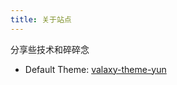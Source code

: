 ```yaml
---
title: 关于站点
---
```


分享些技术和碎碎念

- Default Theme: [valaxy-theme-yun](https://github.com/YunYouJun/valaxy/blob/main/packages/valaxy-theme-yun/)
